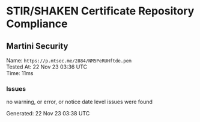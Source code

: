 # STIR/SHAKEN Certificate Repository Compliance

## Martini Security

Name: `https://p.mtsec.me/2884/NM5PeRUHftde.pem`\
Tested At: 22 Nov 23 03:36 UTC\
Time: 11ms

### Issues

no warning, or error, or notice date level issues were found

Generated: 22 Nov 23 03:38 UTC